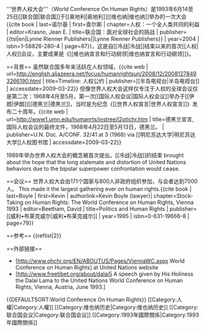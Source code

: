 '''世界人权大会'''（World Conference On Human Rights）是1993年6月14至25日[[联合国|联合国]]于[[奥地利|奥地利]][[维也纳|维也纳]]举办的一次大会<ref name="norchi-87">{{cite book | last=诺尔基 | first=查尔斯 | chapter=人权：一个全人类共同的利益 | editor=Krasno, Jean E. | title=联合国：面对全球社会的挑战 | publisher={{tsl|en|Lynne Rienner Publishers||Lynne Rienner Publishers}} | year=2004 | isbn=1-58826-280-4 | page=87}}</ref>，这是自[[冷战|冷战]]结束以来的首次[[人权|人权]]会议，主要成果是《[[维也纳宣言和行动纲领|维也纳宣言和行动纲领]]》。

==背景==
虽然联合国多年来活跃在人权领域，<ref>{{cite web | url=http://english.aljazeera.net/focus/humanrightsun/2008/12/20081278493266190.html | title=Timeline: 人权公约 | publisher=[[半岛电视台|半岛电视台]] | accessdate=2009-03-22}}</ref> 但像世界人权大会这样仅专注于人权的全球会议仅是第二次：1968年4月至5月，第一次[[国际人权会议|国际人权会议]]举办于[[伊朗|伊朗]][[德黑兰|德黑兰]]，当时是为纪念《[[世界人权宣言|世界人权宣言]]》发布二十周年。<ref name="boyle-79"/><ref>{{cite web | url=http://www1.umn.edu/humanrts/instree/l2ptichr.htm | title=德黑兰宣言, 国际人权会议的最终文件，1968年4月22日至5月13日，德黑兰。 | publisher=U.N. Doc. A/CONF. 32/41 at 3 (1968) via [[明尼苏达大学|明尼苏达大学]]人权图书馆 | accessdate=2009-03-22}}</ref>

1989年举办世界人权大会的概念被首次提出。<ref name="boyle-79"/>[[冷战|冷战]]的结束 brought about the hope that the long stalemate and distortion of United Nations behaviors due to the bipolar superpower confrontation would cease.<ref name="boyle-79"/>  

==会议==
世界人权大会由171个国家与800人非政府组织参加，与会者达到7000人。<ref name="boyle-79"/><ref name="norchi-88"/>  This made it the largest gathering ever on human rights.<ref name="boyle-79">{{cite book | last=Boyle | first=Kevin | authorlink=Kevin Boyle (lawyer)| chapter=Stock-Taking on Human Rights: The World Conference on Human Rights, Vienna 1993 | editor=Beetham, David | title=Politics and Human Rights | publisher=[[威利•布莱克威尔|威利•布莱克威尔]] | year=1995 | isbn=0-631-19666-8 | page=79}}</ref>

==参考==
{{reflist|2}}

==外部链接==
* [http://www.ohchr.org/EN/ABOUTUS/Pages/ViennaWC.aspx World Conference on Human Rights] at United Nations website
* [http://www.freetibet.org/about/dalai5 A speech given by His Holiness the Dalai Lama to the United Nations World Conference on Human Rights, Vienna, Austria, June 1993.]

{{DEFAULTSORT:World Conference On Human Rights}}
[[Category:人權|Category:人權]]
[[Category:维也纳历史|Category:维也纳历史]]
[[Category:联合国会议|Category:联合国会议]]
[[Category:1993年國際關係|Category:1993年國際關係]]